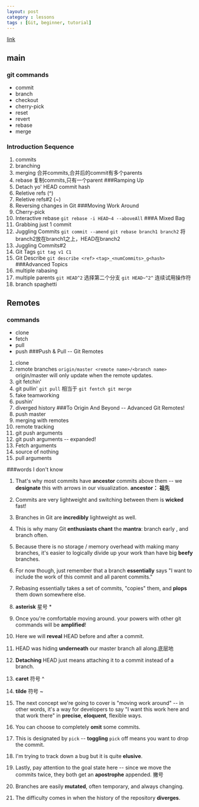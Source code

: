 ```yaml
---
layout: post
category : lessons
tags : [Git, beginner, tutorial]
---
```

[link](http://pcottle.github.io/learnGitBranching/)

## main  
### git commands  
* commit  
* branch  
* checkout  
* cherry-pick  
* reset  
* revert  
* rebase  
* merge  
### Introduction Sequence
1. commits
2. branching
3. merging
		合并commits,合并后的commit有多个parents
4. rebase
		复制commits,只有一个parent
###Ramping Up
1. Detach yo' HEAD commit hash
2. Reletive refs (^)
3. Reletive refs#2 (~)
4. Reversing changes in Git
###Moving Work Around
1. Cherry-pick 
2. Interactive rebase
		`git rebase -i HEAD~4 --aboveAll`
###A Mixed Bag
1. Grabbing just 1 commit
2. Juggling Commits
		`git commit --amend`
		`git rebase branch1 branch2`
		将branch2放在branch1之上，HEAD在branch2
3. Juggling Commits#2		
4. Git Tags
		`git tag v1 C1`
5. Git Describe
		`git describe <ref>`
		`<tag>_<numCommits>_g<hash>`
###Advanced Topics
1. multiple rabasing
2. multiple parents
		`git HEAD^2`
		选择第二个分支
		`git HEAD~^2^`
		连续试用操作符
3. branch spaghetti
## Remotes
### commands
* clone
* fetch
* pull
* push
###Push & Pull -- Git Remotes
1. clone
2. remote branches
		`origin/master
		<remote name>/<branch name>`  
		origin/master will only update when the remote updates.  
3. git fetchin'
4. git pullin'
		`git pull`
		相当于
		`git fentch
		git merge`
5. fake teamworking
6. pushin'
7. diverged history
###To Origin And Beyond -- Advanced Git Remotes!
1. push master
2. merging with remotes
3. remote tracking
4. git push arguments
5. git push arguments -- expanded!
6. Fetch arguments
7. source of nothing
8. pull arguments





###words I don't know
1. That's why most commits have **ancestor** commits above them -- we **designate** this with arrows in our visualization.
**ancestor： 祖先**  

2. Commits are very lightweight and switching between them is **wicked** fast!    
3. Branches in Git are **incredibly** lightweight as well.
4. This is why many Git **enthusiasts chant** the **mantra**: branch early , and branch often.
5. Because there is no storage / memory overhead with making many branches, it's easier to logically divide up your work than have big **beefy** branches.
6. For now though, just remember that a branch **essentially** says "I want to include the work of this commit and all parent commits."
7. Rebasing essentially takes a set of commits, "copies" them, and **plops** them down somewhere else.
8. **asterisk** 星号 *
9. Once you're comfortable moving around. your powers with other git commands will be **amplified**!
10. Here we will **reveal** HEAD before and after a commit.
11. HEAD was hiding **underneath** our master branch all along.底层地
12. **Detaching** HEAD just means attaching it to a commit instead of a branch.
13.  **caret** 符号 ^
14. **tilde** 符号 ~
15. The next concept we're going to cover is "moving work around" -- in other words, it's a way for developers to say "I want this work here and that work there" in **precise**, **eloquent**, flexible ways.    
16.  You can choose to completely **omit** some commits.
17. This is designated by `pick` -- **toggling** `pick` off means you want to drop the commit.
18.  I'm trying to track down a bug but it is quite **elusive**.
19. Lastly, pay attention to the goal state here -- since we move the commits twice, they both get an **apostrophe** appended. 撇号
20. Branches are easily **mutated**, often temporary, and always changing.
21. The difficulty comes in when the history of the repository **diverges**. 
